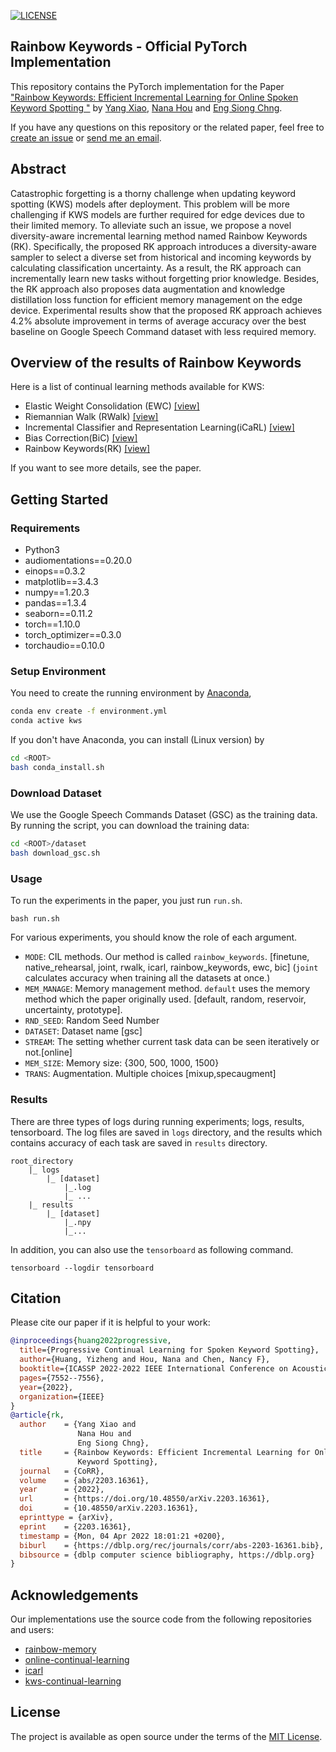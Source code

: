 [![LICENSE](https://img.shields.io/badge/license-MIT-green?style=flat-square)](https://github.com/y2l/meta-transfer-learning-tensorflow/blob/master/LICENSE)

## Rainbow Keywords - Official PyTorch Implementation
This repository contains the PyTorch implementation for the Paper ["Rainbow Keywords: Efficient Incremental Learning for Online Spoken Keyword Spotting
"](https://arxiv.org/abs/2203.16361) by [Yang Xiao](https://swagshaw.github.io/), [Nana Hou](https://www.linkedin.com/in/nana-hou-592a80127/?originalSubdomain=sg) and [Eng Siong Chng](https://personal.ntu.edu.sg/aseschng/default.html).


If you have any questions on this repository or the related paper, feel free to [create an issue](https://github.com/swagshaw/Rainbow-Keywords/issues/new) or [send me an email](mailto:yxiao009+github@e.ntu.edu.sg). 
## Abstract
Catastrophic forgetting is a thorny challenge when updating keyword spotting (KWS) models after deployment. This problem will be more challenging if KWS models are further required for edge devices due to their limited memory. To alleviate such an issue, we propose a novel diversity-aware incremental learning method named Rainbow Keywords (RK). Specifically, the proposed RK approach introduces a diversity-aware sampler to select a diverse set from historical and incoming keywords by calculating classification uncertainty. As a result, the RK approach can incrementally learn new tasks without forgetting prior knowledge. Besides, the RK approach also proposes data augmentation and knowledge distillation loss function for efficient memory management on the edge device. Experimental results show that the proposed RK approach achieves 4.2% absolute improvement in terms of average accuracy over the best baseline on Google Speech Command dataset with less required memory.

## Overview of the results of Rainbow Keywords
Here is a list of continual learning methods available for KWS:
- Elastic Weight Consolidation (EWC) [[view]](./methods/regularization.py)
- Riemannian Walk (RWalk) [[view]](./methods/regularization.py)
- Incremental Classifier and Representation Learning(iCaRL) [[view]](./methods/icarl.py)
- Bias Correction(BiC) [[view]](./methods/bic.py)
- Rainbow Keywords(RK) [[view]](./methods/rainbow_keywords.py)

If you want to see more details, see the paper.

## Getting Started
### Requirements 
- Python3
- audiomentations==0.20.0
- einops==0.3.2
- matplotlib==3.4.3
- numpy==1.20.3
- pandas==1.3.4
- seaborn==0.11.2
- torch==1.10.0
- torch_optimizer==0.3.0
- torchaudio==0.10.0

### Setup Environment

You need to create the running environment by [Anaconda](https://www.anaconda.com/),

```bash
conda env create -f environment.yml
conda active kws
```

If you don't have Anaconda, you can install (Linux version) by

```bash
cd <ROOT>
bash conda_install.sh
```
### Download Dataset

We use the Google Speech Commands Dataset (GSC) as the training data. By running the script, you can download the training data:

```bash
cd <ROOT>/dataset
bash download_gsc.sh
```

### Usage 
To run the experiments in the paper, you just run `run.sh`.
```angular2html
bash run.sh 
```
For various experiments, you should know the role of each argument. 

- `MODE`: CIL methods. Our method is called `rainbow_keywords`. [finetune, native_rehearsal, joint, rwalk, icarl, rainbow_keywords, ewc, bic] (`joint` calculates accuracy when training all the datasets at once.)
- `MEM_MANAGE`: Memory management method. `default` uses the memory method which the paper originally used.
  [default, random, reservoir, uncertainty, prototype].
- `RND_SEED`: Random Seed Number 
- `DATASET`: Dataset name [gsc]
- `STREAM`: The setting whether current task data can be seen iteratively or not.[online]                                        
- `MEM_SIZE`: Memory size: {300, 500, 1000, 1500}
- `TRANS`: Augmentation. Multiple choices [mixup,specaugment]

### Results
There are three types of logs during running experiments; logs, results, tensorboard. 
The log files are saved in `logs` directory, and the results which contains accuracy of each task 
are saved in `results` directory. 
```angular2html
root_directory
    |_ logs 
        |_ [dataset]
            |_.log
            |_ ...
    |_ results
        |_ [dataset]
            |_.npy
            |_...
```

In addition, you can also use the `tensorboard` as following command.
```angular2html
tensorboard --logdir tensorboard
```
## Citation
Please cite our paper if it is helpful to your work:
```bibtex
@inproceedings{huang2022progressive,
  title={Progressive Continual Learning for Spoken Keyword Spotting},
  author={Huang, Yizheng and Hou, Nana and Chen, Nancy F},
  booktitle={ICASSP 2022-2022 IEEE International Conference on Acoustics, Speech and Signal Processing (ICASSP)},
  pages={7552--7556},
  year={2022},
  organization={IEEE}
}
@article{rk,
  author    = {Yang Xiao and
               Nana Hou and
               Eng Siong Chng},
  title     = {Rainbow Keywords: Efficient Incremental Learning for Online Spoken
               Keyword Spotting},
  journal   = {CoRR},
  volume    = {abs/2203.16361},
  year      = {2022},
  url       = {https://doi.org/10.48550/arXiv.2203.16361},
  doi       = {10.48550/arXiv.2203.16361},
  eprinttype = {arXiv},
  eprint    = {2203.16361},
  timestamp = {Mon, 04 Apr 2022 18:01:21 +0200},
  biburl    = {https://dblp.org/rec/journals/corr/abs-2203-16361.bib},
  bibsource = {dblp computer science bibliography, https://dblp.org}
}
```
## Acknowledgements
Our implementations use the source code from the following repositories and users:
- [rainbow-memory](https://github.com/clovaai/rainbow-memory)
- [online-continual-learning](https://github.com/RaptorMai/online-continual-learning)
- [icarl](https://github.com/donlee90/icarl)
- [kws-continual-learning](https://github.com/huangyz0918/kws-continual-learning)


## License

The project is available as open source under the terms of the [MIT License](./LICENSE.txt).
